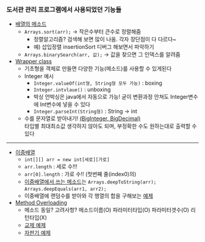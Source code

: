 ### 도서관 관리 프로그램에서 사용되었던 기능들
- [배열의 메소드](../workspace/220610-01_whatwasused/src/Main.java)
  - `Arrays.sort(arr);` -> 작은수부터 큰수로 정렬해줌
    - 정렬알고리즘? 검색해 보면 많이 나옴. 각자 장단점이 다 다르다~
	- 예) 삽입정렬 insertionSort 디버그 해보면서 파악하기
  - `Arrays.binarySearch(arr, 값);` -> 값을 찾으면 그 인덱스를 알려줌
- [Wrapper class](../workspace/220610-01_whatwasused/src/Main2.java)
  - 기초형을 객체로 만들면 다양한 기능(메소드)를 사용할 수 있게된다
  - Integer 예시  
    - `Integer.valueOf(int형, String형 모두 가능)` : boxing
	- `Integer.intvlaue()` : unboxing
	- 박싱 언박싱은 java에서 자동으로 가능! 굳이 변환과정 안쳐도 Integer변수에 Int변수에 넣을 수 있다
	- `Integer.parseInt(String형)` : String -> int
  - 수를 문자열로 받아내기! [(BigInteger, BigDecimal)](../workspace/220610-01_whatwasused/src/Main3.java)  
	타입별 최대최소값 생각하지 않아도 되며, 부정확한 수도 원하는대로 출력할 수 있다 
----	
	
- [이중배열](../workspace/220610-02_arrayofarray/src/Main.java)  
  - `int[][] arr = new int[세로][가로]` 
  - `arr.length` : 세로 수!!! 
  - `arr[0].length` : 가로 수!! (첫번째 줄(index0)의)
  - [이중배열에서 쓰는 메소드](../workspace/220610-02_arrayofarray/src/Main2.java)는  `Arrays.deepToString(arr);` `Arrays.deepEquals(arr1, arr2);`
  - 이중배열에 랜덤수를 받아와 각 행열의 합을 구해보는 [예제](../workspace/220610-02_arrayofarray/src/Main3.java)
- [Method Overloading](../workspace/220610-03_method/src/Main.java)  
  - 메소드 동일? 고려사항? 메소드이름(O) 파라미터타입(O) 파라미터갯수(O) 리턴타입(X)
  - [교제 예제](../workspace/220610-03_method/src/CarTest2.java)  
  - [자판기 예제](../workspace/220610-03_method/src/Main2.java)

